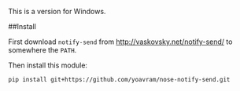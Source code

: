 This is a version for Windows.

##Install

First download `notify-send` from <http://vaskovsky.net/notify-send/> to somewhere the `PATH`.

Then install this module:

`pip install git+https://github.com/yoavram/nose-notify-send.git`

